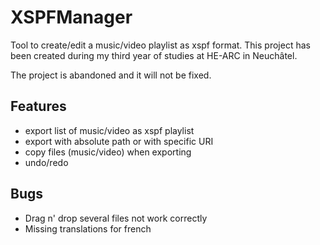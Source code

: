 # XSPFManager
Tool to create/edit a music/video playlist as xspf format.
This project has been created during my third year of studies at HE-ARC in Neuchâtel.

The project is abandoned and it will not be fixed.

## Features

- export list of music/video as xspf playlist
- export with absolute path or with specific URI
- copy files (music/video) when exporting
- undo/redo

## Bugs

- Drag n' drop several files not work correctly
- Missing translations for french
